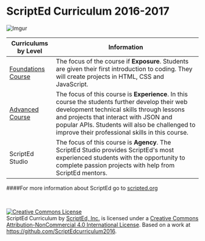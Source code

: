 
# ScriptEd Curriculum 2016-2017
![Imgur](http://i.imgur.com/KxRicIt.png)

|Curriculums by Level|Information|
|----|----|
|[Foundations Course](year1)| The focus of the course if **Exposure**. Students are given their first introduction to coding. They will create projects in HTML, CSS and JavaScript.|
|[Advanced Course](year2)| The focus of this course is **Experience**. In this course the students further develop their web development technical skills through lessons and projects that interact with JSON and popular APIs. Students will also be challenged to improve their professional skills in this course.|
|ScriptEd Studio| The focus of this course is **Agency**. The ScriptEd Studio provides ScriptEd's most experienced students with the opportunity to complete passion projects with help from ScriptEd mentors.|

####For more information about ScriptEd go to [scripted.org](https://www.scripted.org)

  
  <br>

<a rel="license" href="http://creativecommons.org/licenses/by-nc/4.0/"><img alt="Creative Commons License" style="border-width:0" src="https://i.creativecommons.org/l/by-nc/4.0/88x31.png" /></a><br /><span xmlns:dct="http://purl.org/dc/terms/" property="dct:title">ScriptEd Curriculum</span> by <a xmlns:cc="http://creativecommons.org/ns#" href="https://github.com/ScriptEdcurriculum/curriculum" property="cc:attributionName" rel="cc:attributionURL">ScriptEd, Inc.</a> is licensed under a <a rel="license" href="http://creativecommons.org/licenses/by-nc/4.0/">Creative Commons Attribution-NonCommercial 4.0 International License</a>.  Based on a work at <a xmlns:dct="http://purl.org/dc/terms/" href="https://github.com/ScriptEdcurriculum/curriculum2016" rel="dct:source">https://github.com/ScriptEdcurriculum2016</a>.
